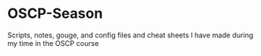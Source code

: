 # OSCP-Season
Scripts, notes, gouge, and config files and cheat sheets I have made during my time in the OSCP course

